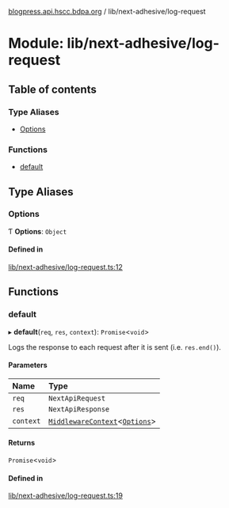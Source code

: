 [blogpress.api.hscc.bdpa.org](../README.md) / lib/next-adhesive/log-request

# Module: lib/next-adhesive/log-request

## Table of contents

### Type Aliases

- [Options](lib_next_adhesive_log_request.md#options)

### Functions

- [default](lib_next_adhesive_log_request.md#default)

## Type Aliases

### Options

Ƭ **Options**: `Object`

#### Defined in

[lib/next-adhesive/log-request.ts:12](https://github.com/nhscc/blogpress.api.hscc.bdpa.org/blob/742232e/lib/next-adhesive/log-request.ts#L12)

## Functions

### default

▸ **default**(`req`, `res`, `context`): `Promise`<`void`\>

Logs the response to each request after it is sent (i.e. `res.end()`).

#### Parameters

| Name | Type |
| :------ | :------ |
| `req` | `NextApiRequest` |
| `res` | `NextApiResponse` |
| `context` | [`MiddlewareContext`](lib_next_api_glue.md#middlewarecontext)<[`Options`](lib_next_adhesive_log_request.md#options)\> |

#### Returns

`Promise`<`void`\>

#### Defined in

[lib/next-adhesive/log-request.ts:19](https://github.com/nhscc/blogpress.api.hscc.bdpa.org/blob/742232e/lib/next-adhesive/log-request.ts#L19)
